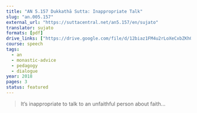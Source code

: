 ```yaml
---
title: "AN 5.157 Dukkathā Sutta: Inappropriate Talk"
slug: "an.005.157"
external_url: "https://suttacentral.net/an5.157/en/sujato"
translator: sujato
formats: [pdf]
drive_links: ["https://drive.google.com/file/d/12biaz1FM4u2rLoXeCxbZKhQPgfhLkHfl/view?usp=drivesdk"]
course: speech
tags:
  - an
  - monastic-advice
  - pedagogy
  - dialogue
year: 2018
pages: 3
status: featured
---
```


> It’s inappropriate to talk to an unfaithful person about faith...
